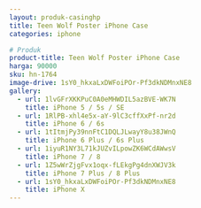 ```yaml
---
layout: produk-casinghp
title: Teen Wolf Poster iPhone Case
categories: iphone

# Produk
product-title: Teen Wolf Poster iPhone Case
harga: 90000
sku: hn-1764
image-drive: 1sY0_hkxaLxDWFoiPOr-Pf3dkNDMnxNE8
gallery:
  - url: 1lvGFrXKKPuC0A0eMHWDIL5azBVE-WK7N
    title: iPhone 5 / 5s / SE
  - url: 1RlPB-xhl4e5x-aY-9lC3cffXxPf-nr2d
    title: iPhone 6 / 6s
  - url: 1tItmjPy39nnFtC1DQLJLwayY8u38JWnQ
    title: iPhone 6 Plus / 6s Plus
  - url: 1iyuR1NY3L71kJUZvILpowZK6WCdAWwsV
    title: iPhone 7 / 8
  - url: 1Z5wWrZjgFvx1oqx-fLEkgPg4dnXWJV3k
    title: iPhone 7 Plus / 8 Plus
  - url: 1sY0_hkxaLxDWFoiPOr-Pf3dkNDMnxNE8
    title: iPhone X
---
```

